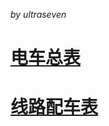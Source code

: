 *by ultraseven*

# [电车总表](https://github.com/ultraseven/shanghaitrolleybus/blob/master/list.md)
# [线路配车表](https://github.com/ultraseven/shanghaitrolleybus/blob/master/line.md)

